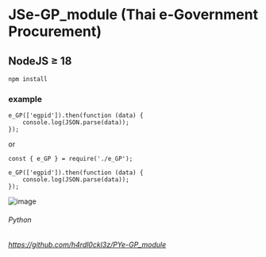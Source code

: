 # JSe-GP_module (Thai e-Government Procurement)
## NodeJS ≥ 18
```
npm install
```
### example
```
e_GP(['egpid']).then(function (data) {
    console.log(JSON.parse(data));
});
```
or
```
const { e_GP } = require('./e_GP');

e_GP(['egpid']).then(function (data) {
    console.log(JSON.parse(data));
});
```
![image](https://github.com/user-attachments/assets/cd9987d5-ada6-4e88-a375-a6e8cd147b33)


###### Python
###### https://github.com/h4rdl0ckl3z/PYe-GP_module

